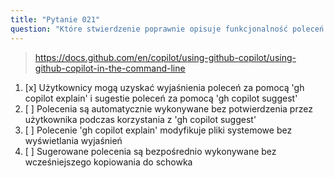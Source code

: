 ```yaml
---
title: "Pytanie 021"
question: "Które stwierdzenie poprawnie opisuje funkcjonalność poleceń CLI GitHub Copilot?"
---
```


> https://docs.github.com/en/copilot/using-github-copilot/using-github-copilot-in-the-command-line
1. [x] Użytkownicy mogą uzyskać wyjaśnienia poleceń za pomocą 'gh copilot explain' i sugestie poleceń za pomocą 'gh copilot suggest'
1. [ ] Polecenia są automatycznie wykonywane bez potwierdzenia przez użytkownika podczas korzystania z 'gh copilot suggest'
1. [ ] Polecenie 'gh copilot explain' modyfikuje pliki systemowe bez wyświetlania wyjaśnień
1. [ ] Sugerowane polecenia są bezpośrednio wykonywane bez wcześniejszego kopiowania do schowka
